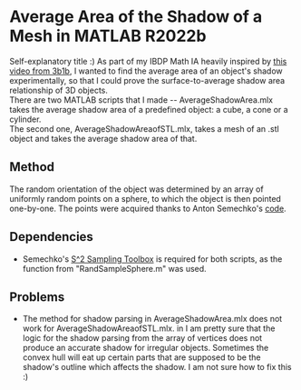 # Average Area of the Shadow of a Mesh in MATLAB R2022b
Self-explanatory title :) 
As part of my IBDP Math IA heavily inspired by [this video from 3b1b](https://www.youtube.com/watch?v=ltLUadnCyi0), I wanted to find the average area of an object's shadow experimentally, so that I could prove the surface-to-average shadow area relationship of 3D objects.  
There are two MATLAB scripts that I made -- AverageShadowArea.mlx takes the average shadow area of a predefined object: a cube, a cone or a cylinder.  
The second one, AverageShadowAreaofSTL.mlx, takes a mesh of an .stl object and takes the average shadow area of that.  
## Method  
The random orientation of the object was determined by an array of uniformly random points on a sphere, to which the object is then pointed one-by-one.
The points were acquired thanks to Anton Semechko's [code](https://github.com/AntonSemechko/S2-Sampling-Toolbox). 

## Dependencies 
* Semechko's [S^2 Sampling Toolbox](https://github.com/AntonSemechko/S2-Sampling-Toolbox) is required for both scripts, as the function from "RandSampleSphere.m" was used.
## Problems
* The method for shadow parsing in AverageShadowArea.mlx does not work for AverageShadowAreaofSTL.mlx. in I am pretty sure that the logic for the shadow parsing from the array of vertices does not produce an accurate shadow for irregular objects. Sometimes the convex hull will eat up certain parts that are supposed to be the shadow's outline which affects the shadow. I am not sure how to fix this :)
